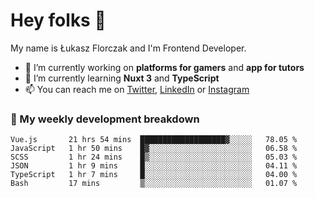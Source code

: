 # Hey folks 👋

My name is Łukasz Florczak and I'm Frontend Developer. 

- 🔭 I’m currently working on **platforms for gamers** and **app for tutors**
- 🌱 I’m currently learning **Nuxt 3** and **TypeScript**
- 📫 You can reach me on [Twitter](https://twitter.com/lukaszflorczak), [LinkedIn](https://pl.linkedin.com/in/lukasz-florczak) or [Instagram](https://instagram.com/lukaszflorczak)


### 🧮 My weekly development breakdown

<!--START_SECTION:waka-->

```text
Vue.js       21 hrs 54 mins  ███████████████████▓░░░░░   78.05 %
JavaScript   1 hr 50 mins    █▓░░░░░░░░░░░░░░░░░░░░░░░   06.58 %
SCSS         1 hr 24 mins    █▒░░░░░░░░░░░░░░░░░░░░░░░   05.03 %
JSON         1 hr 9 mins     █░░░░░░░░░░░░░░░░░░░░░░░░   04.11 %
TypeScript   1 hr 7 mins     █░░░░░░░░░░░░░░░░░░░░░░░░   04.00 %
Bash         17 mins         ▒░░░░░░░░░░░░░░░░░░░░░░░░   01.07 %
```

<!--END_SECTION:waka-->

<!--
**lukaszflorczak/lukaszflorczak** is a ✨ _special_ ✨ repository because its `README.md` (this file) appears on your GitHub profile.

Here are some ideas to get you started:

- 🔭 I’m currently working on ...
- 🌱 I’m currently learning ...
- 👯 I’m looking to collaborate on ...
- 🤔 I’m looking for help with ...
- 💬 Ask me about ...
- 📫 How to reach me: ...
- 😄 Pronouns: ...
- ⚡ Fun fact: ...
-->
